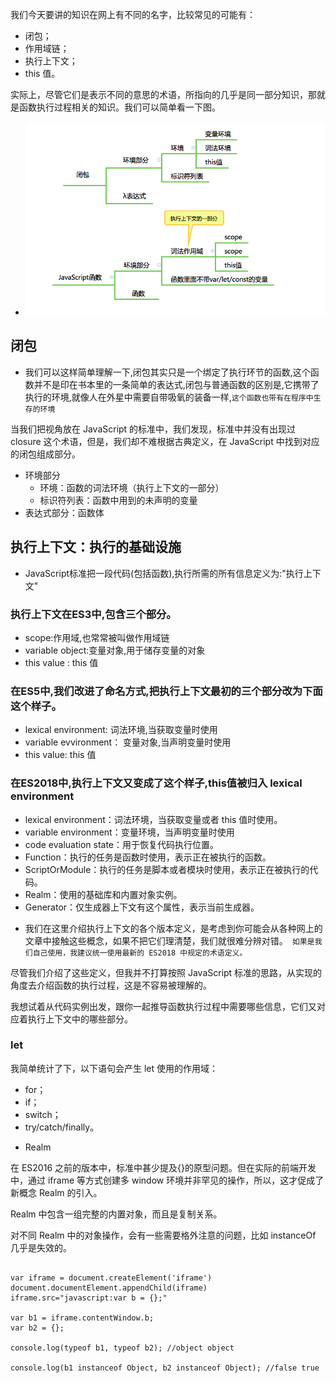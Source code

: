 <p>我们今天要讲的知识在网上有不同的名字，比较常见的可能有：</p>
<ul>
<li>闭包；</li>
<li>作用域链；</li>
<li>执行上下文；</li>
<li>this 值。</li>
</ul>
<p>实际上，尽管它们是表示不同的意思的术语，所指向的几乎是同一部分知识，那就是函数执行过程相关的知识。我们可以简单看一下图。</p>

* ![](https://raw.githubusercontent.com/1391020381/Web-Foundation/master/articles/%E9%87%8D%E5%AD%A6%E5%89%8D%E7%AB%AF/img/%E8%AF%8D%E6%B3%95%E4%BD%9C%E7%94%A8%E5%9F%9F.png)

## 闭包
* 我们可以这样简单理解一下,闭包其实只是一个绑定了执行环节的函数,这个函数并不是印在书本里的一条简单的表达式,闭包与普通函数的区别是,它携带了执行的环境,就像人在外星中需要自带吸氧的装备一样,``` 这个函数也带有在程序中生存的环境 ```

<p>当我们把视角放在 JavaScript 的标准中，我们发现，标准中并没有出现过 closure 这个术语，但是，我们却不难根据古典定义，在 JavaScript 中找到对应的闭包组成部分。</p>

<ul>
<li>环境部分
<ul>
<li>环境：函数的词法环境（执行上下文的一部分）</li>
<li>标识符列表：函数中用到的未声明的变量</li>
</ul>
</li>
<li>表达式部分：函数体</li>
</ul>


## 执行上下文：执行的基础设施
* JavaScript标准把一段代码(包括函数),执行所需的所有信息定义为:"执行上下文"

### 执行上下文在ES3中,包含三个部分。
* scope:作用域,也常常被叫做作用域链
* variable object:变量对象,用于储存变量的对象
* this value : this 值

### 在ES5中,我们改进了命名方式,把执行上下文最初的三个部分改为下面这个样子。
* lexical environment: 词法环境,当获取变量时使用
* variable evvironment： 变量对象,当声明变量时使用
* this value: this 值

### 在ES2018中,执行上下文又变成了这个样子,this值被归入 lexical environment
  
<ul>
<li>lexical environment：词法环境，当获取变量或者 this 值时使用。</li>
<li>variable environment：变量环境，当声明变量时使用</li>
<li>code evaluation state：用于恢复代码执行位置。</li>
<li>Function：执行的任务是函数时使用，表示正在被执行的函数。</li>
<li>ScriptOrModule：执行的任务是脚本或者模块时使用，表示正在被执行的代码。</li>
<li>Realm：使用的基础库和内置对象实例。</li>
<li>Generator：仅生成器上下文有这个属性，表示当前生成器。</li>
</ul>

* 我们在这里介绍执行上下文的各个版本定义，是考虑到你可能会从各种网上的文章中接触这些概念，如果不把它们理清楚，我们就很难分辨对错。``` 如果是我们自己使用，我建议统一使用最新的 ES2018 中规定的术语定义。```

<p>尽管我们介绍了这些定义，但我并不打算按照 JavaScript 标准的思路，从实现的角度去介绍函数的执行过程，这是不容易被理解的。</p>

<p>我想试着从代码实例出发，跟你一起推导函数执行过程中需要哪些信息，它们又对应着执行上下文中的哪些部分。</p>

### let
<p>我简单统计了下，以下语句会产生 let 使用的作用域：</p>
<ul>
<li>for；</li>
<li>if；</li>
<li>switch；</li>
<li>try/catch/finally。</li>
</ul>

* Realm

 <p>在 ES2016 之前的版本中，标准中甚少提及{}的原型问题。但在实际的前端开发中，通过 iframe 等方式创建多 window 环境并非罕见的操作，所以，这才促成了新概念 Realm 的引入。</p>
 <p>Realm 中包含一组完整的内置对象，而且是复制关系。</p>
 <p>对不同 Realm 中的对象操作，会有一些需要格外注意的问题，比如 instanceOf 几乎是失效的。</p>

 ```

var iframe = document.createElement('iframe')
document.documentElement.appendChild(iframe)
iframe.src="javascript:var b = {};"

var b1 = iframe.contentWindow.b;
var b2 = {};

console.log(typeof b1, typeof b2); //object object

console.log(b1 instanceof Object, b2 instanceof Object); //false true



 ```